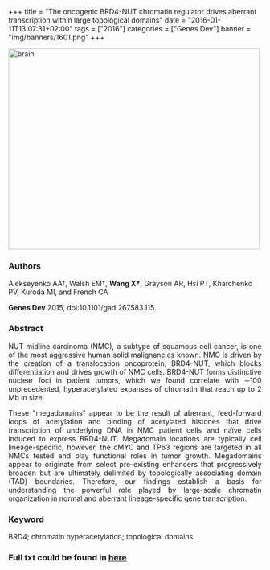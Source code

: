 +++
title = "The oncogenic BRD4-NUT chromatin regulator drives aberrant transcription within large topological domains"
date = "2016-01-11T13:07:31+02:00"
tags = ["2016"]
categories = ["Genes Dev"]
banner = "img/banners/1601.png"
+++

<img src="/img/banners/1601.png" width= "500" height="400" alt="brain" align=center />

### **Authors**

Alekseyenko AA†, Walsh EM†, **Wang X†**, Grayson AR, Hsi PT, Kharchenko PV, Kuroda MI, and French CA

**Genes Dev** 2015, doi:10.1101/gad.267583.115.

### **Abstract**

<p align="justify">NUT midline carcinoma (NMC), a subtype of squamous cell cancer, is one of the most aggressive human solid malignancies known. NMC is driven by the creation of a translocation oncoprotein, BRD4-NUT, which blocks differentiation and drives growth of NMC cells. BRD4-NUT forms distinctive nuclear foci in patient tumors, which we found correlate with ∼100 unprecedented, hyperacetylated expanses of chromatin that reach up to 2 Mb in size. 

<p align="justify"> These "megadomains" appear to be the result of aberrant, feed-forward loops of acetylation and binding of acetylated histones that drive transcription of underlying DNA in NMC patient cells and naïve cells induced to express BRD4-NUT. Megadomain locations are typically cell lineage-specific; however, the cMYC and TP63 regions are targeted in all NMCs tested and play functional roles in tumor growth. Megadomains appear to originate from select pre-existing enhancers that progressively broaden but are ultimately delimited by topologically associating domain (TAD) boundaries. Therefore, our findings establish a basis for understanding the powerful role played by large-scale chromatin organization in normal and aberrant lineage-specific gene transcription.

### **Keyword**

BRD4; chromatin hyperacetylation; topological domains

### **Full txt could be found in [here](https://www.ncbi.nlm.nih.gov/pubmed/26220994)**